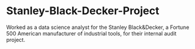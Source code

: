 # Stanley-Black-Decker-Project
Worked as a data science analyst for the Stanley Black&amp;Decker, a Fortune 500 American manufacturer of industrial tools, for their internal audit project. 
